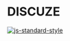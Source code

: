 # DISCUZE

[![js-standard-style](https://img.shields.io/badge/code%20style-standard-brightgreen.svg)](https://github.com/standard/standard)
